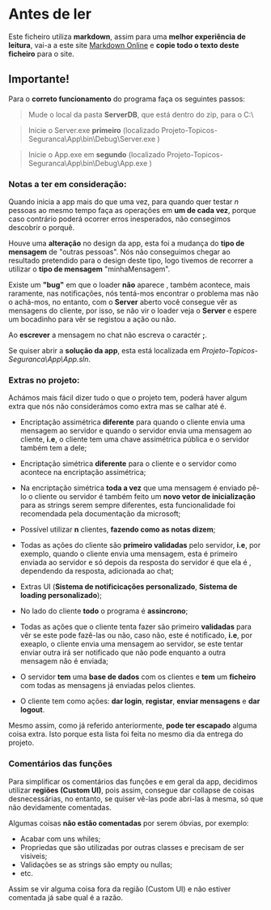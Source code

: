 # Antes de ler

Este ficheiro utiliza **markdown**, assim para uma **melhor experiência de leitura**, vai-a a este site [Markdown Online](https://dillinger.io/) e **copie todo o texto deste ficheiro** para o site.

## Importante!

Para o **correto funcionamento** do programa faça os seguintes passos:

> Mude o local da pasta **ServerDB**, que está dentro do zip, para o C:\\

> Inicie o Server.exe **primeiro** (localizado Projeto-Topicos-Seguranca\App\bin\Debug\Server.exe )

> Inicie o App.exe em **segundo** (localizado Projeto-Topicos-Seguranca\App\bin\Debug\App.exe )


### Notas a ter em consideração:

Quando inicia a app mais do que uma vez, para quando quer testar *n* pessoas ao mesmo tempo faça as operações em **um de cada vez**, porque caso contrário poderá ocorrer erros inesperados, não consegimos descobrir o porquê.

Houve uma **alteração** no design da app, esta foi a mudança do **tipo de mensagem** de "outras pessoas". 
Nós não conseguimos chegar ao resultado pretendido para o design deste tipo, logo tivemos de recorrer a utilizar o **tipo de mensagem** "minhaMensagem".

Existe um **"bug"** em que o loader **não** aparece , também acontece, mais raramente, nas notificações, nós tentá-mos encontrar o problema mas não o achá-mos, no entanto, com o **Server** aberto você consegue vêr as mensagens do cliente, por isso, se não vir o loader veja o **Server** e espere um bocadinho para vêr se registou a ação ou não.

Ao **escrever** a mensagem no chat não escreva o caractér **;**.

Se quiser abrir a **solução da app**, esta está localizada em *Projeto-Topicos-Seguranca\App\App.sln*.


### Extras no projeto:

Achámos mais fácil dizer tudo o que o projeto tem, poderá haver algum extra que nós não considerámos como extra mas se calhar até é.

- Encriptação assimétrica **diferente** para quando o cliente envia uma mensagem ao servidor e quando o servidor envia uma mensagem ao cliente, **i.e**, o cliente tem uma chave assimétrica pública e o servidor também tem a dele;

- Encriptação simétrica **diferente** para o cliente e o servidor como acontece na encriptação assimétrica;

- Na encriptação simétrica **toda a vez** que uma mensagem é enviado pê-lo o cliente ou servidor é também feito um **novo vetor de inicialização** para as strings serem sempre diferentes, esta funcionalidade foi recomendada pela documentação da microsoft;

- Possível utilizar **n** clientes, **fazendo como as notas dizem**;

- Todas as ações do cliente são **primeiro validadas** pelo servidor, **i.e**, por exemplo, quando o cliente envia uma mensagem, esta é primeiro enviada ao servidor e só depois da resposta do servidor é que ela é , dependendo da resposta, adicionada ao chat;

- Extras UI (**Sistema de notificicações personalizado**, **Sistema de loading personalizado**);

- No lado do cliente **todo** o programa é **assincrono**;

- Todas as ações que o cliente tenta fazer são primeiro **validadas** para vêr se este pode fazê-las ou não, caso não, este é notificado, **i.e**, por exeaplo, o cliente envia uma mensagem ao servidor, se este tentar enviar outra irá ser notificado que não pode enquanto a outra mensagem não é enviada;

- O servidor **tem** uma **base de dados** com os clientes e **tem** um **ficheiro** com todas as mensagens já enviadas pelos clientes.

- O cliente tem como ações: **dar login**, **registar**, **enviar mensagens** e **dar logout**.

Mesmo assim, como já referido anteriormente, **pode ter escapado** alguma coisa extra. Isto porque esta lista foi feita no mesmo dia da entrega do projeto. 

### Comentários das funções

Para simplificar os comentários das funções e em geral da app, decidimos utilizar **regiões (Custom UI)**, pois assim, consegue dar collapse de coisas desnecessárias, no entanto, se quiser vê-las pode abri-las à mesma, só que não devidamente comentadas.

Algumas coisas **não estão comentadas** por serem óbvias, por exemplo: 
- Acabar com uns whiles;
- Propriedas que são utilizadas por outras classes e precisam de ser visiveis;
- Validações se as strings são empty ou nullas;
- etc.

Assim se vir alguma coisa fora da região (Custom UI) e não estiver comentada já sabe qual é a razão.